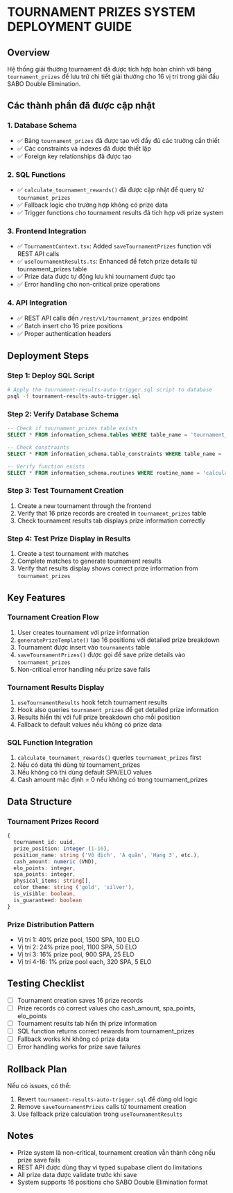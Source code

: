 # TOURNAMENT PRIZES SYSTEM DEPLOYMENT GUIDE

## Overview
Hệ thống giải thưởng tournament đã được tích hợp hoàn chỉnh với bảng `tournament_prizes` để lưu trữ chi tiết giải thưởng cho 16 vị trí trong giải đấu SABO Double Elimination.

## Các thành phần đã được cập nhật

### 1. Database Schema
- ✅ Bảng `tournament_prizes` đã được tạo với đầy đủ các trường cần thiết
- ✅ Các constraints và indexes đã được thiết lập
- ✅ Foreign key relationships đã được tạo

### 2. SQL Functions
- ✅ `calculate_tournament_rewards()` đã được cập nhật để query từ `tournament_prizes`
- ✅ Fallback logic cho trường hợp không có prize data
- ✅ Trigger functions cho tournament results đã tích hợp với prize system

### 3. Frontend Integration
- ✅ `TournamentContext.tsx`: Added `saveTournamentPrizes` function với REST API calls
- ✅ `useTournamentResults.ts`: Enhanced để fetch prize details từ tournament_prizes table
- ✅ Prize data được tự động lưu khi tournament được tạo
- ✅ Error handling cho non-critical prize operations

### 4. API Integration
- ✅ REST API calls đến `/rest/v1/tournament_prizes` endpoint
- ✅ Batch insert cho 16 prize positions
- ✅ Proper authentication headers

## Deployment Steps

### Step 1: Deploy SQL Script
```bash
# Apply the tournament-results-auto-trigger.sql script to database
psql -f tournament-results-auto-trigger.sql
```

### Step 2: Verify Database Schema
```sql
-- Check if tournament_prizes table exists
SELECT * FROM information_schema.tables WHERE table_name = 'tournament_prizes';

-- Check constraints
SELECT * FROM information_schema.table_constraints WHERE table_name = 'tournament_prizes';

-- Verify function exists
SELECT * FROM information_schema.routines WHERE routine_name = 'calculate_tournament_rewards';
```

### Step 3: Test Tournament Creation
1. Create a new tournament through the frontend
2. Verify that 16 prize records are created in `tournament_prizes` table
3. Check tournament results tab displays prize information correctly

### Step 4: Test Prize Display in Results
1. Create a test tournament with matches
2. Complete matches to generate tournament results
3. Verify that results display shows correct prize information from `tournament_prizes`

## Key Features

### Tournament Creation Flow
1. User creates tournament với prize information
2. `generatePrizeTemplate()` tạo 16 positions với detailed prize breakdown
3. Tournament được insert vào `tournaments` table
4. `saveTournamentPrizes()` được gọi để save prize details vào `tournament_prizes`
5. Non-critical error handling nếu prize save fails

### Tournament Results Display
1. `useTournamentResults` hook fetch tournament results
2. Hook also queries `tournament_prizes` để get detailed prize information
3. Results hiển thị với full prize breakdown cho mỗi position
4. Fallback to default values nếu không có prize data

### SQL Function Integration
1. `calculate_tournament_rewards()` queries `tournament_prizes` first
2. Nếu có data thì dùng từ tournament_prizes
3. Nếu không có thì dùng default SPA/ELO values
4. Cash amount mặc định = 0 nếu không có trong tournament_prizes

## Data Structure

### Tournament Prizes Record
```typescript
{
  tournament_id: uuid,
  prize_position: integer (1-16),
  position_name: string ('Vô địch', 'Á quân', 'Hạng 3', etc.),
  cash_amount: numeric (VND),
  elo_points: integer,
  spa_points: integer,
  physical_items: string[],
  color_theme: string ('gold', 'silver'),
  is_visible: boolean,
  is_guaranteed: boolean
}
```

### Prize Distribution Pattern
- Vị trí 1: 40% prize pool, 1500 SPA, 100 ELO
- Vị trí 2: 24% prize pool, 1100 SPA, 50 ELO  
- Vị trí 3: 16% prize pool, 900 SPA, 25 ELO
- Vị trí 4-16: 1% prize pool each, 320 SPA, 5 ELO

## Testing Checklist

- [ ] Tournament creation saves 16 prize records
- [ ] Prize records có correct values cho cash_amount, spa_points, elo_points
- [ ] Tournament results tab hiển thị prize information
- [ ] SQL function returns correct rewards from tournament_prizes
- [ ] Fallback works khi không có prize data
- [ ] Error handling works for prize save failures

## Rollback Plan

Nếu có issues, có thể:
1. Revert `tournament-results-auto-trigger.sql` để dùng old logic
2. Remove `saveTournamentPrizes` calls từ tournament creation
3. Use fallback prize calculation trong `useTournamentResults`

## Notes

- Prize system là non-critical, tournament creation vẫn thành công nếu prize save fails
- REST API được dùng thay vì typed supabase client do limitations
- All prize data được validate trước khi save
- System supports 16 positions cho SABO Double Elimination format
